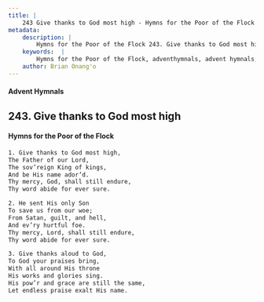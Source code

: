 ```yaml
---
title: |
    243 Give thanks to God most high - Hymns for the Poor of the Flock
metadata:
    description: |
        Hymns for the Poor of the Flock 243. Give thanks to God most high. Give thanks to God most high, The Father of our Lord, The sov’reign King of kings, And be His name ador’d. Thy mercy, God, shall still endure, Thy word abide for ever sure. 
    keywords:  |
        Hymns for the Poor of the Flock, adventhymnals, advent hymnals, Give thanks to God most high, Give thanks to God most high,, 
    author: Brian Onang'o
---
```


#### Advent Hymnals
## 243. Give thanks to God most high
####  Hymns for the Poor of the Flock

```txt
1. Give thanks to God most high,
The Father of our Lord,
The sov’reign King of kings,
And be His name ador’d.
Thy mercy, God, shall still endure,
Thy word abide for ever sure.

2. He sent His only Son
To save us from our woe;
From Satan, guilt, and hell,
And ev’ry hurtful foe.
Thy mercy, Lord, shall still endure, 
Thy word abide for ever sure.

3. Give thanks aloud to God,
To God your praises bring,
With all around His throne 
His works and glories sing.
His pow’r and grace are still the same, 
Let endless praise exalt His name.
```